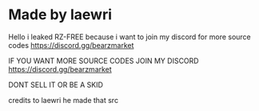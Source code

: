 # Made by laewri
Hello i leaked RZ-FREE because i want to join my discord for more source codes https://discord.gg/bearzmarket


IF YOU WANT MORE SOURCE CODES JOIN MY DISCORD https://discord.gg/bearzmarket


DONT SELL IT OR BE A SKID

credits to laewri he made that src

